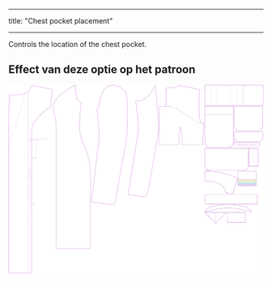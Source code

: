 - - -
title: "Chest pocket placement"
- - -

Controls the location of the chest pocket.

## Effect van deze optie op het patroon

![This image shows the effect of this option by superimposing several variants that have a different value for this option](carlita_chestpocketplacement_sample.svg "Effect of this option on the pattern")
